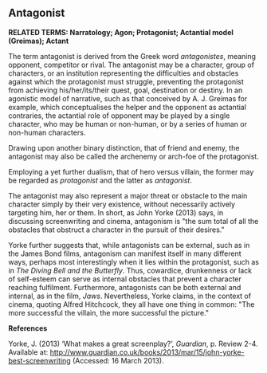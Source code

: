 ## Antagonist

**RELATED TERMS: Narratology; Agon; Protagonist; Actantial model (Greimas); Actant**

The term antagonist is derived from the Greek word _antagonistes_, meaning opponent, competitor or rival. The antagonist may be a character, group of characters, or an institution representing the difficulties and obstacles against which the protagonist must struggle, preventing the protagonist from achieving his/her/its/their quest, goal, destination or destiny. In an agonistic model of narrative, such as that conceived by A. J. Greimas for example, which conceptualises the helper and the opponent as actantial contraries, the actantial role of opponent may be played by a single character, who may be human or non-human, or by a series of human or non-human characters. 

Drawing upon another binary distinction, that of friend and enemy, the antagonist may also be called the archenemy or arch-foe of the protagonist.

Employing a yet further dualism, that of hero versus villain, the former may be regarded as _protagonist_ and the latter as _antagonist_.

The antagonist may also represent a major threat or obstacle to the main character simply by their very existence, without necessarily actively targeting him, her or them. In short, as John Yorke (2013) says, in discussing screenwriting and cinema, antagonism is "the sum total of all the obstacles that obstruct a character in the pursuit of their desires."

Yorke further suggests that, while antagonists can be external, such as in the James Bond films, antagonism can manifest itself in many different ways, perhaps most interestingly when it lies within the protagonist, such as in _The Diving Bell and the Butterfly_. Thus, cowardice, drunkenness or lack of self-esteem can serve as internal obstacles that prevent a character reaching fulfilment. Furthermore, antagonists can be both external and internal, as in the film, _Jaws_. Nevertheless, Yorke claims, in the context of cinema, quoting Alfred Hitchcock, they all have one thing in common: "The more successful the villain, the more successful the picture."

**References**

Yorke, J. (2013) ‘What makes a great screenplay?’, _Guardian_, p. Review 2-4. Available at: http://www.guardian.co.uk/books/2013/mar/15/john-yorke-best-screenwriting (Accessed: 16 March 2013).



